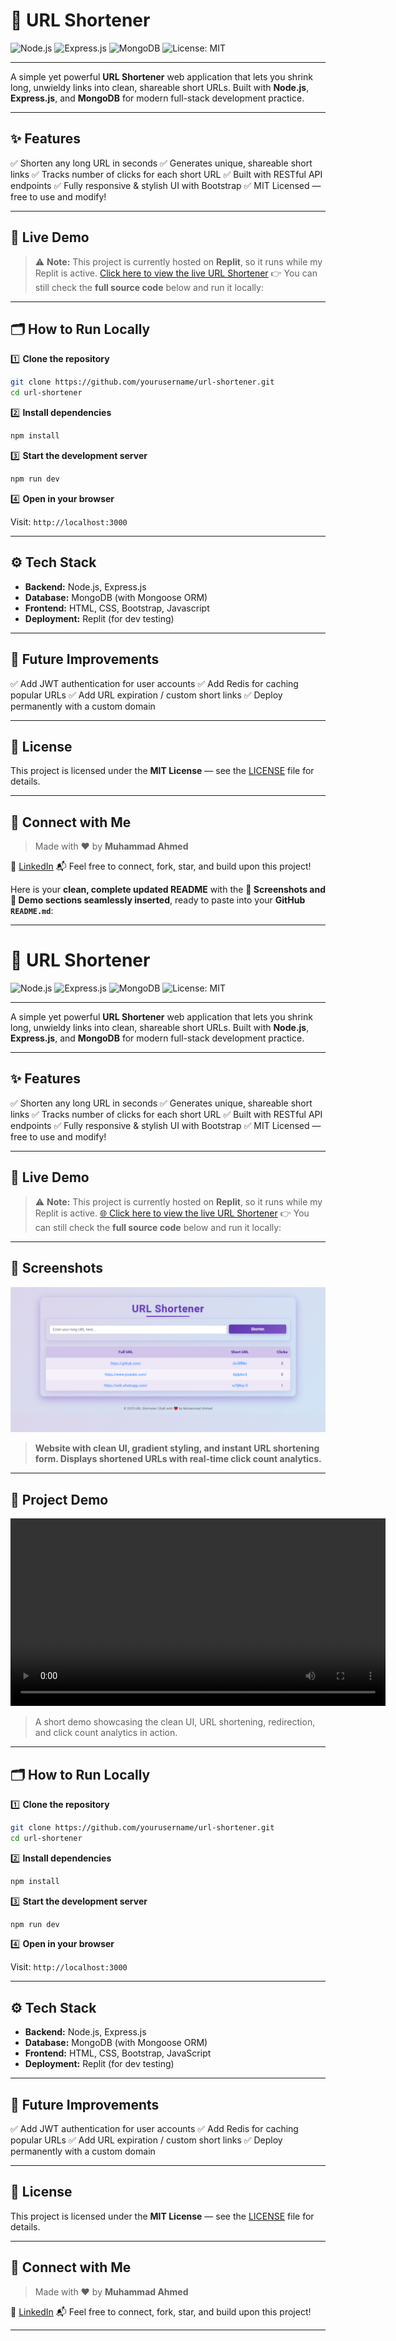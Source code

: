 # 📎 URL Shortener

![Node.js](https://img.shields.io/badge/Node.js-339933?logo=nodedotjs\&logoColor=white)
![Express.js](https://img.shields.io/badge/Express.js-000000?logo=express\&logoColor=white)
![MongoDB](https://img.shields.io/badge/MongoDB-47A248?logo=mongodb\&logoColor=white)
![License: MIT](https://img.shields.io/badge/License-MIT-yellow.svg)

---

A simple yet powerful **URL Shortener** web application that lets you shrink long, unwieldy links into clean, shareable short URLs.
Built with **Node.js**, **Express.js**, and **MongoDB** for modern full-stack development practice.

---

## ✨ Features

✅ Shorten any long URL in seconds
✅ Generates unique, shareable short links
✅ Tracks number of clicks for each short URL
✅ Built with RESTful API endpoints
✅ Fully responsive & stylish UI with Bootstrap
✅ MIT Licensed — free to use and modify!

---

## 🚀 Live Demo

> ⚠️ **Note:** This project is currently hosted on **Replit**, so it runs while my Replit is active.
                [Click here to view the live URL Shortener](https://4918ba1d-5e89-4acd-ae8e-fd3a44daeedf-00-z5ucmngd1374.pike.replit.dev/)
> 👉 You can still check the **full source code** below and run it locally:

---

## 🗂️ How to Run Locally

1️⃣ **Clone the repository**

```bash
git clone https://github.com/yourusername/url-shortener.git
cd url-shortener
```

2️⃣ **Install dependencies**

```bash
npm install
```

3️⃣ **Start the development server**

```bash
npm run dev
```

4️⃣ **Open in your browser**

Visit: `http://localhost:3000`

---

## ⚙️ Tech Stack

* **Backend:** Node.js, Express.js
* **Database:** MongoDB (with Mongoose ORM)
* **Frontend:** HTML, CSS, Bootstrap, Javascript
* **Deployment:** Replit (for dev testing)

---

## 📌 Future Improvements

✅ Add JWT authentication for user accounts
✅ Add Redis for caching popular URLs
✅ Add URL expiration / custom short links
✅ Deploy permanently with a custom domain

---

## 📝 License

This project is licensed under the **MIT License** — see the [LICENSE](./LICENSE) file for details.

---

## 🤝 Connect with Me

> Made with ❤️ by **Muhammad Ahmed**

🔗 [LinkedIn](https://www.linkedin.com/in/muhammad-ahmed-5b7850340/)
📬 Feel free to connect, fork, star, and build upon this project!

Here is your **clean, complete updated README** with the **📸 Screenshots and 🎥 Demo sections seamlessly inserted**, ready to paste into your **GitHub `README.md`**:

---

# 📎 URL Shortener

![Node.js](https://img.shields.io/badge/Node.js-339933?logo=nodedotjs\&logoColor=white)
![Express.js](https://img.shields.io/badge/Express.js-000000?logo=express\&logoColor=white)
![MongoDB](https://img.shields.io/badge/MongoDB-47A248?logo=mongodb\&logoColor=white)
![License: MIT](https://img.shields.io/badge/License-MIT-yellow.svg)

---

A simple yet powerful **URL Shortener** web application that lets you shrink long, unwieldy links into clean, shareable short URLs.
Built with **Node.js**, **Express.js**, and **MongoDB** for modern full-stack development practice.

---

## ✨ Features

✅ Shorten any long URL in seconds
✅ Generates unique, shareable short links
✅ Tracks number of clicks for each short URL
✅ Built with RESTful API endpoints
✅ Fully responsive & stylish UI with Bootstrap
✅ MIT Licensed — free to use and modify!

---

## 🚀 Live Demo

> ⚠️ **Note:** This project is currently hosted on **Replit**, so it runs while my Replit is active.
> [🌐 Click here to view the live URL Shortener](https://4918ba1d-5e89-4acd-ae8e-fd3a44daeedf-00-z5ucmngd1374.pike.replit.dev/)
> 👉 You can still check the **full source code** below and run it locally:

---

## 📸 Screenshots

![URL Shortener Screenshot](URL%20Shortener%20Pic.png)

> **Website with clean UI, gradient styling, and instant URL shortening form. Displays shortened URLs with real-time click count analytics.**

---

## 🎥 Project Demo

<video src="URL%20Shortener%20Demo.mp4" controls width="600"></video>

> A short demo showcasing the clean UI, URL shortening, redirection, and click count analytics in action.

---

## 🗂️ How to Run Locally

1️⃣ **Clone the repository**

```bash
git clone https://github.com/yourusername/url-shortener.git
cd url-shortener
```

2️⃣ **Install dependencies**

```bash
npm install
```

3️⃣ **Start the development server**

```bash
npm run dev
```

4️⃣ **Open in your browser**

Visit: `http://localhost:3000`

---

## ⚙️ Tech Stack

* **Backend:** Node.js, Express.js
* **Database:** MongoDB (with Mongoose ORM)
* **Frontend:** HTML, CSS, Bootstrap, JavaScript
* **Deployment:** Replit (for dev testing)

---

## 📌 Future Improvements

✅ Add JWT authentication for user accounts
✅ Add Redis for caching popular URLs
✅ Add URL expiration / custom short links
✅ Deploy permanently with a custom domain

---

## 📝 License

This project is licensed under the **MIT License** — see the [LICENSE](./LICENSE) file for details.

---

## 🤝 Connect with Me

> Made with ❤️ by **Muhammad Ahmed**

🔗 [LinkedIn](https://www.linkedin.com/in/muhammad-ahmed-5b7850340/)
📬 Feel free to connect, fork, star, and build upon this project!

---

